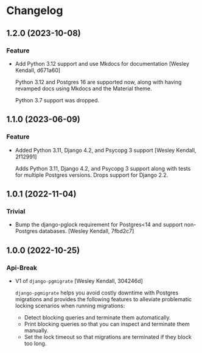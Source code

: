# Changelog

## 1.2.0 (2023-10-08)

### Feature

  - Add Python 3.12 support and use Mkdocs for documentation [Wesley Kendall, d671a60]

    Python 3.12 and Postgres 16 are supported now, along with having revamped docs using Mkdocs and the Material theme.

    Python 3.7 support was dropped.

## 1.1.0 (2023-06-09)

### Feature

  - Added Python 3.11, Django 4.2, and Psycopg 3 support [Wesley Kendall, 2f12991]

    Adds Python 3.11, Django 4.2, and Psycopg 3 support along with tests for multiple Postgres versions. Drops support for Django 2.2.

## 1.0.1 (2022-11-04)

### Trivial

  - Bump the django-pglock requirement for Postgres<14 and support non-Postgres databases. [Wesley Kendall, 7fbd2c7]

## 1.0.0 (2022-10-25)

### Api-Break

  - V1 of ``django-pgmigrate`` [Wesley Kendall, 304246d]

    ``django-pgmigrate`` helps you avoid costly downtime with Postgres migrations
    and provides the following features to alleviate problematic locking
    scenarios when running migrations:

    * Detect blocking queries and terminate them automatically.
    * Print blocking queries so that you can inspect
      and terminate them manually.
    * Set the lock timeout so that migrations are terminated if they block too long.
